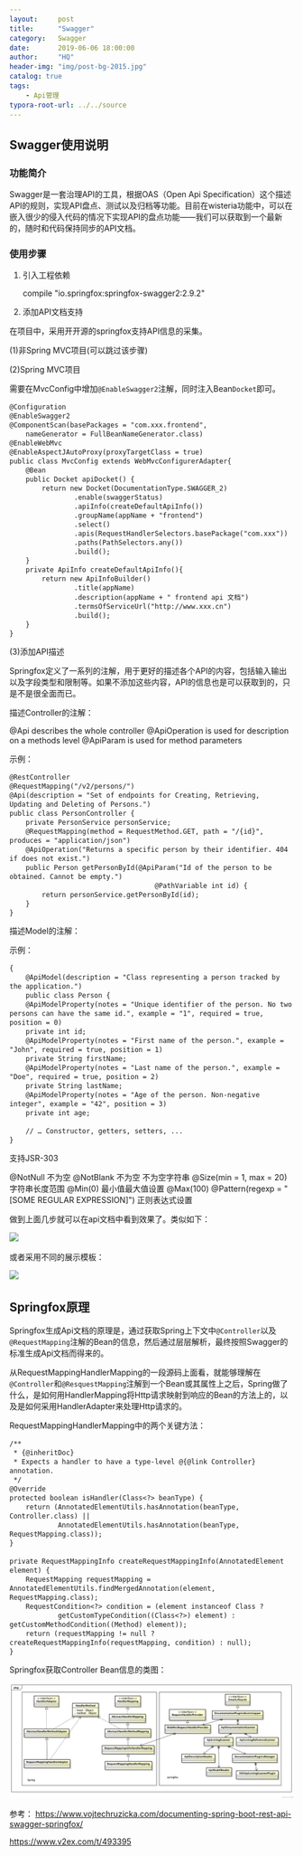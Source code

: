 ```yaml
---
layout:     post
title:      "Swagger"
category:   Swagger
date:       2019-06-06 18:00:00
author:     "HQ"
header-img: "img/post-bg-2015.jpg"
catalog: true
tags:
    - Api管理
typora-root-url: ../../source
---
```


## Swagger使用说明

### 功能简介
Swagger是一套治理API的工具，根据OAS（Open Api Specification）这个描述API的规则，实现API盘点、测试以及归档等功能。目前在wisteria功能中，可以在嵌入很少的侵入代码的情况下实现API的盘点功能——我们可以获取到一个最新的，随时和代码保持同步的API文档。

### 使用步骤 
1. 引入工程依赖

    compile "io.springfox:springfox-swagger2:2.9.2"
    
2. 添加API文档支持

在项目中，采用开开源的springfox支持API信息的采集。 

(1)非Spring MVC项目(可以跳过该步骤)

(2)Spring MVC项目

需要在MvcConfig中增加`@EnableSwagger2`注解，同时注入Bean`Docket`即可。

    @Configuration
    @EnableSwagger2
    @ComponentScan(basePackages = "com.xxx.frontend",
        nameGenerator = FullBeanNameGenerator.class)
    @EnableWebMvc
    @EnableAspectJAutoProxy(proxyTargetClass = true)
    public class MvcConfig extends WebMvcConfigurerAdapter{
        @Bean
        public Docket apiDocket() {
            return new Docket(DocumentationType.SWAGGER_2)
                    .enable(swaggerStatus)
                    .apiInfo(createDefaultApiInfo())
                    .groupName(appName + "frontend")
                    .select()
                    .apis(RequestHandlerSelectors.basePackage("com.xxx"))
                    .paths(PathSelectors.any())
                    .build();
        }
        private ApiInfo createDefaultApiInfo(){
            return new ApiInfoBuilder()
                    .title(appName)
                    .description(appName + " frontend api 文档")
                    .termsOfServiceUrl("http://www.xxx.cn")
                    .build();
        }
    }

(3)添加API描述

Springfox定义了一系列的注解，用于更好的描述各个API的内容，包括输入输出以及字段类型和限制等。如果不添加这些内容，API的信息也是可以获取到的，只是不是很全面而已。

描述Controller的注解：

  @Api describes the whole controller
  @ApiOperation is used for description on a methods level
  @ApiParam is used for method parameters

示例：

    @RestController
    @RequestMapping("/v2/persons/")
    @Api(description = "Set of endpoints for Creating, Retrieving, Updating and Deleting of Persons.")
    public class PersonController {
        private PersonService personService;
        @RequestMapping(method = RequestMethod.GET, path = "/{id}", produces = "application/json")
        @ApiOperation("Returns a specific person by their identifier. 404 if does not exist.")
        public Person getPersonById(@ApiParam("Id of the person to be obtained. Cannot be empty.")
                                        @PathVariable int id) {
            return personService.getPersonById(id);
        }
    }

描述Model的注解：

示例：

    {
        @ApiModel(description = "Class representing a person tracked by the application.")
        public class Person {
        @ApiModelProperty(notes = "Unique identifier of the person. No two persons can have the same id.", example = "1", required = true, position = 0)
        private int id;
        @ApiModelProperty(notes = "First name of the person.", example = "John", required = true, position = 1)
        private String firstName;
        @ApiModelProperty(notes = "Last name of the person.", example = "Doe", required = true, position = 2)
        private String lastName;
        @ApiModelProperty(notes = "Age of the person. Non-negative integer", example = "42", position = 3)
        private int age;
    
        // … Constructor, getters, setters, ...
    }


支持JSR-303

  @NotNull    不为空
  @NotBlank   不为空 不为空字符串
  @Size(min = 1, max = 20)  字符串长度范围
  @Min(0)       最小值最大值设置
  @Max(100)
  @Pattern(regexp = "[SOME REGULAR EXPRESSION]")   正则表达式设置  


做到上面几步就可以在api文档中看到效果了。类似如下：

![](https://www.vojtechruzicka.com/static/57c53482f716c4648ec5d4c860c2a0e2/30398/swagger-ui.png)

或者采用不同的展示模板：

![](https://static.oschina.net/uploads/space/2018/0716/075136_60JO_254762.png)


## Springfox原理

Springfox生成Api文档的原理是，通过获取Spring上下文中`@Controller`以及`@RequestMapping`注解的Bean的信息，然后通过层层解析，最终按照Swagger的标准生成Api文档而得来的。

从RequestMappingHandlerMapping的一段源码上面看，就能够理解在`@Controller`和`@ResquestMapping`注解到一个Bean或其属性上之后，Spring做了什么，是如何用HandlerMapping将Http请求映射到响应的Bean的方法上的，以及是如何采用HandlerAdapter来处理Http请求的。

RequestMappingHandlerMapping中的两个关键方法：

    /**
     * {@inheritDoc}
     * Expects a handler to have a type-level @{@link Controller} annotation.
     */
    @Override
    protected boolean isHandler(Class<?> beanType) {
    	return (AnnotatedElementUtils.hasAnnotation(beanType, Controller.class) ||
    			AnnotatedElementUtils.hasAnnotation(beanType, RequestMapping.class));
    }
    
    private RequestMappingInfo createRequestMappingInfo(AnnotatedElement element) {
    	RequestMapping requestMapping = AnnotatedElementUtils.findMergedAnnotation(element, RequestMapping.class);
    	RequestCondition<?> condition = (element instanceof Class ?
    			getCustomTypeCondition((Class<?>) element) : getCustomMethodCondition((Method) element));
    	return (requestMapping != null ? createRequestMappingInfo(requestMapping, condition) : null);
    }


Springfox获取Controller Bean信息的类图：

![](/images/24.png)

参考：
https://www.vojtechruzicka.com/documenting-spring-boot-rest-api-swagger-springfox/

https://www.v2ex.com/t/493395
